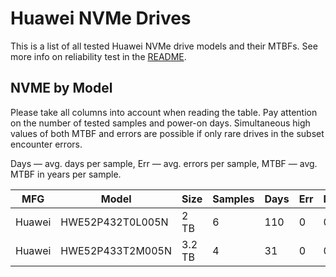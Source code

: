 Huawei NVMe Drives
==================

This is a list of all tested Huawei NVMe drive models and their MTBFs. See more
info on reliability test in the [README](https://github.com/linuxhw/SMART).

NVME by Model
------------

Please take all columns into account when reading the table. Pay attention on the
number of tested samples and power-on days. Simultaneous high values of both MTBF
and errors are possible if only rare drives in the subset encounter errors.

Days — avg. days per sample,
Err  — avg. errors per sample,
MTBF — avg. MTBF in years per sample.

| MFG       | Model              | Size   | Samples | Days  | Err   | MTBF   |
|-----------|--------------------|--------|---------|-------|-------|--------|
| Huawei    | HWE52P432T0L005N   | 2 TB   | 6       | 110   | 0     | 0.30   |
| Huawei    | HWE52P433T2M005N   | 3.2 TB | 4       | 31    | 0     | 0.09   |

